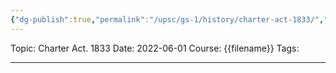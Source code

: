 ```yaml
---
{"dg-publish":true,"permalink":"/upsc/gs-1/history/charter-act-1833/","dgHomeLink":true,"dgPassFrontmatter":false}
---
```


Topic: Charter Act. 1833
Date: 2022-06-01
Course: {{filename}}
Tags: 

---



